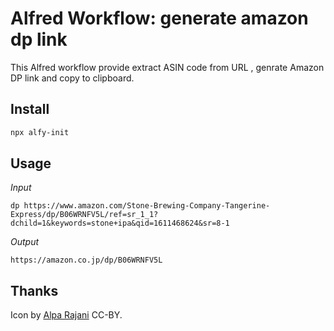 # Alfred Workflow: generate amazon dp link

This Alfred workflow provide extract ASIN code from URL , genrate Amazon DP link and copy to clipboard.
## Install

```sh
npx alfy-init
```

## Usage
*Input*
```
dp https://www.amazon.com/Stone-Brewing-Company-Tangerine-Express/dp/B06WRNFV5L/ref=sr_1_1?dchild=1&keywords=stone+ipa&qid=1611468624&sr=8-1
```

*Output*
```
https://amazon.co.jp/dp/B06WRNFV5L
```

## Thanks

Icon by [Alpa Rajani](https://www.iconfinder.com/iconsets/most-usable-logos) CC-BY.
